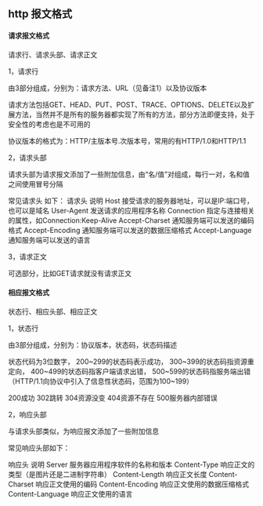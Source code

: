 ## http 报文格式

#### 请求报文格式
请求行、请求头部、请求正文

1，请求行

由3部分组成，分别为：请求方法、URL（见备注1）以及协议版本

请求方法包括GET、HEAD、PUT、POST、TRACE、OPTIONS、DELETE以及扩展方法，当然并不是所有的服务器都实现了所有的方法，部分方法即便支持，处于安全性的考虑也是不可用的

协议版本的格式为：HTTP/主版本号.次版本号，常用的有HTTP/1.0和HTTP/1.1

2，请求头部

请求头部为请求报文添加了一些附加信息，由“名/值”对组成，每行一对，名和值之间使用冒号分隔

常见请求头 如下：
  请求头                   说明
  Host           接受请求的服务器地址，可以是IP:端口号，也可以是域名
 User-Agent      发送请求的应用程序名称
 Connection      指定与连接相关的属性，如Connection:Keep-Alive
Accept-Charset   通知服务端可以发送的编码格式
Accept-Encoding  通知服务端可以发送的数据压缩格式
Accept-Language  通知服务端可以发送的语言

3，请求正文

可选部分，比如GET请求就没有请求正文

#### 相应报文格式
状态行、相应头部、相应正文

1，状态行

由3部分组成，分别为：协议版本，状态码，状态码描述

状态代码为3位数字，
200~299的状态码表示成功，
300~399的状态码指资源重定向，
400~499的状态码指客户端请求出错，
500~599的状态码指服务端出错（HTTP/1.1向协议中引入了信息性状态码，范围为100~199）

200成功 302跳转 304资源没变 404资源不存在  500服务器内部错误


2，响应头部

与请求头部类似，为响应报文添加了一些附加信息

常见响应头部如下：

响应头  说明
Server           服务器应用程序软件的名称和版本
Content-Type     响应正文的类型（是图片还是二进制字符串）
Content-Length   响应正文长度
Content-Charset  响应正文使用的编码
Content-Encoding 响应正文使用的数据压缩格式
Content-Language 响应正文使用的语言

